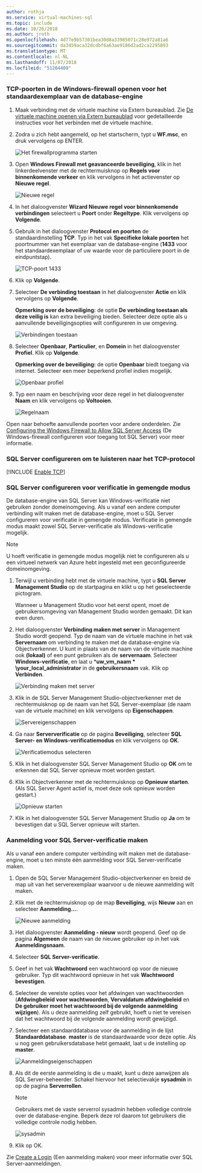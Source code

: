 ```yaml
---
author: rothja
ms.service: virtual-machines-sql
ms.topic: include
ms.date: 10/26/2018
ms.author: jroth
ms.openlocfilehash: 4d77e9b57301bea30d8a33985071c28e972a81a6
ms.sourcegitcommit: da3459aca32dcdbf6a63ae9186d2ad2ca2295893
ms.translationtype: MT
ms.contentlocale: nl-NL
ms.lasthandoff: 11/07/2018
ms.locfileid: "51264409"
---
```

### <a name="open-tcp-ports-in-the-windows-firewall-for-the-default-instance-of-the-database-engine"></a>TCP-poorten in de Windows-firewall openen voor het standaardexemplaar van de database-engine
1. Maak verbinding met de virtuele machine via Extern bureaublad. Zie [De virtuele machine openen via Extern bureaublad](../articles/virtual-machines/windows/sql/virtual-machines-windows-portal-sql-server-provision.md#remotedesktop) voor gedetailleerde instructies voor het verbinden met de virtuele machine.
2. Zodra u zich hebt aangemeld, op het startscherm, typt u **WF.msc**, en druk vervolgens op ENTER.
   
    ![Het firewallprogramma starten](./media/virtual-machines-sql-server-connection-steps/12Open-WF.png)
3. Open **Windows Firewall met geavanceerde beveiliging**, klik in het linkerdeelvenster met de rechtermuisknop op **Regels voor binnenkomende verkeer** en klik vervolgens in het actievenster op **Nieuwe regel**.
   
    ![Nieuwe regel](./media/virtual-machines-sql-server-connection-steps/13New-FW-Rule.png)
4. In het dialoogvenster **Wizard Nieuwe regel voor binnenkomende verbindingen** selecteert u **Poort** onder **Regeltype**. Klik vervolgens op **Volgende**.
5. Gebruik in het dialoogvenster **Protocol en poorten** de standaardinstelling **TCP**. Typ in het vak **Specifieke lokale poorten** het poortnummer van het exemplaar van de database-engine (**1433** voor het standaardexemplaar of uw waarde voor de particuliere poort in de eindpuntstap).
   
    ![TCP-poort 1433](./media/virtual-machines-sql-server-connection-steps/14Port-1433.png)
6. Klik op **Volgende**.
7. Selecteer **De verbinding toestaan** in het dialoogvenster **Actie** en klik vervolgens op **Volgende**.
   
    **Opmerking over de beveiliging:** de optie **De verbinding toestaan als deze veilig is** kan extra beveiliging bieden. Selecteer deze optie als u aanvullende beveiligingsopties wilt configureren in uw omgeving.
   
    ![Verbindingen toestaan](./media/virtual-machines-sql-server-connection-steps/15Allow-Connection.png)
8. Selecteer **Openbaar**, **Particulier**, en **Domein** in het dialoogvenster **Profiel**. Klik op **Volgende**.
   
    **Opmerking over de beveiliging:** de optie **Openbaar** biedt toegang via internet. Selecteer een meer beperkend profiel indien mogelijk.
   
    ![Openbaar profiel](./media/virtual-machines-sql-server-connection-steps/16Public-Private-Domain-Profile.png)
9. Typ een naam en beschrijving voor deze regel in het dialoogvenster **Naam** en klik vervolgens op **Voltooien**.
   
    ![Regelnaam](./media/virtual-machines-sql-server-connection-steps/17Rule-Name.png)

Open naar behoefte aanvullende poorten voor andere onderdelen. Zie [Configuring the Windows Firewall to Allow SQL Server Access](https://msdn.microsoft.com/library/cc646023.aspx) (De Windows-firewall configureren voor toegang tot SQL Server) voor meer informatie.

### <a name="configure-sql-server-to-listen-on-the-tcp-protocol"></a>SQL Server configureren om te luisteren naar het TCP-protocol

[!INCLUDE [Enable TCP](virtual-machines-sql-server-connection-tcp-protocol.md)]

### <a name="configure-sql-server-for-mixed-mode-authentication"></a>SQL Server configureren voor verificatie in gemengde modus
De database-engine van SQL Server kan Windows-verificatie niet gebruiken zonder domeinomgeving. Als u vanaf een andere computer verbinding wilt maken met de database-engine, moet u SQL Server configureren voor verificatie in gemengde modus. Verificatie in gemengde modus maakt zowel SQL Server-verificatie als Windows-verificatie mogelijk.

> [!NOTE]
> U hoeft verificatie in gemengde modus mogelijk niet te configureren als u een virtueel netwerk van Azure hebt ingesteld met een geconfigureerde domeinomgeving.
> 
> 

1. Terwijl u verbinding hebt met de virtuele machine, typt u **SQL Server Management Studio** op de startpagina en klikt u op het geselecteerde pictogram.
   
    Wanneer u Management Studio voor het eerst opent, moet de gebruikersomgeving van Management Studio worden gemaakt. Dit kan even duren.
2. Het dialoogvenster **Verbinding maken met server** in Management Studio wordt geopend. Typ de naam van de virtuele machine in het vak **Servernaam** om verbinding te maken met de database-engine via Objectverkenner. U kunt in plaats van de naam van de virtuele machine ook **(lokaal)** of een punt gebruiken als de **servernaam**. Selecteer **Windows-verificatie**, en laat u ***uw_vm_naam * \your_local_administrator** in de **gebruikersnaam** vak. Klik op **Verbinden**.
   
    ![Verbinding maken met server](./media/virtual-machines-sql-server-connection-steps/19Connect-to-Server.png)
3. Klik in de SQL Server Management Studio-objectverkenner met de rechtermuisknop op de naam van het SQL Server-exemplaar (de naam van de virtuele machine) en klik vervolgens op **Eigenschappen**.
   
    ![Servereigenschappen](./media/virtual-machines-sql-server-connection-steps/20Server-Properties.png)
4. Ga naar **Serververificatie** op de pagina **Beveiliging**, selecteer **SQL Server- en Windows-verificatiemodus** en klik vervolgens op **OK**.
   
    ![Verificatiemodus selecteren](./media/virtual-machines-sql-server-connection-steps/21Mixed-Mode.png)
5. Klik in het dialoogvenster SQL Server Management Studio op **OK** om te erkennen dat SQL Server opnieuw moet worden gestart.
6. Klik in Objectverkenner met de rechtermuisknop op **Opnieuw starten**. (Als SQL Server Agent actief is, moet deze ook opnieuw worden gestart.)
   
    ![Opnieuw starten](./media/virtual-machines-sql-server-connection-steps/22Restart2.png)
7. Klik in het dialoogvenster SQL Server Management Studio op **Ja** om te bevestigen dat u SQL Server opnieuw wilt starten.

### <a name="create-sql-server-authentication-logins"></a>Aanmelding voor SQL Server-verificatie maken
Als u vanaf een andere computer verbinding wilt maken met de database-engine, moet u ten minste één aanmelding voor SQL Server-verificatie maken.

1. Open de SQL Server Management Studio-objectverkenner en breid de map uit van het serverexemplaar waarvoor u de nieuwe aanmelding wilt maken.
2. Klik met de rechtermuisknop op de map **Beveiliging**, wijs **Nieuw** aan en selecteer **Aanmelding...**.
   
    ![Nieuwe aanmelding](./media/virtual-machines-sql-server-connection-steps/23New-Login.png)
3. Het dialoogvenster **Aanmelding - nieuw** wordt geopend. Geef op de pagina **Algemeen** de naam van de nieuwe gebruiker op in het vak **Aanmeldingsnaam**.
4. Selecteer **SQL Server-verificatie**.
5. Geef in het vak **Wachtwoord** een wachtwoord op voor de nieuwe gebruiker. Typ dit wachtwoord opnieuw in het vak **Wachtwoord bevestigen**.
6. Selecteer de vereiste opties voor het afdwingen van wachtwoorden (**Afdwingbeleid voor wachtwoorden**, **Vervaldatum afdwingbeleid** en **De gebruiker moet het wachtwoord bij de volgende aanmelding wijzigen**). Als u deze aanmelding zelf gebruikt, hoeft u niet te vereisen dat het wachtwoord bij de volgende aanmelding wordt gewijzigd.
7. Selecteer een standaarddatabase voor de aanmelding in de lijst **Standaarddatabase**. **master** is de standaardwaarde voor deze optie. Als u nog geen gebruikersdatabase hebt gemaakt, laat u de instelling op **master**.
   
    ![Aanmeldingseigenschappen](./media/virtual-machines-sql-server-connection-steps/24Test-Login.png)
8. Als dit de eerste aanmelding is die u maakt, kunt u deze aanwijzen als SQL Server-beheerder. Schakel hiervoor het selectievakje **sysadmin** in op de pagina **Serverrollen**.
   
   > [!NOTE]
   > Gebruikers met de vaste serverrol sysadmin hebben volledige controle over de database-engine. Beperk deze rol daarom tot gebruikers die volledige controle nodig hebben.
   > 
   > 
   
   ![sysadmin](./media/virtual-machines-sql-server-connection-steps/25sysadmin.png)
9. Klik op OK.

Zie [Create a Login](https://msdn.microsoft.com/library/aa337562.aspx) (Een aanmelding maken) voor meer informatie over SQL Server-aanmeldingen.

